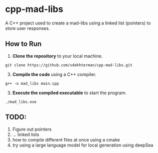 # cpp-mad-libs
A C++ project used to create a mad-libs using a linked list (pointers) to store user responses.

## How to Run

1. **Clone the repository** to your local machine.
```
git clone https://github.com/sdekhterman/cpp-mad-libs.git
```
3. **Compile the code** using a C++ compiler.
```
g++ -o mad_libs main.cpp
```
3. **Execute the compiled executable** to start the program.
```
./mad_libs.exe
```

## TODO: 
1) Figure out pointers
2) ... linked lists
3) how to compile different files at once using a cmake
4) try using a large language model for local generation using deepSea
